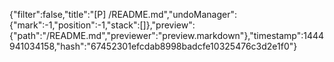{"filter":false,"title":"[P] /README.md","undoManager":{"mark":-1,"position":-1,"stack":[]},"preview":{"path":"/README.md","previewer":"preview.markdown"},"timestamp":1444941034158,"hash":"67452301efcdab8998badcfe10325476c3d2e1f0"}